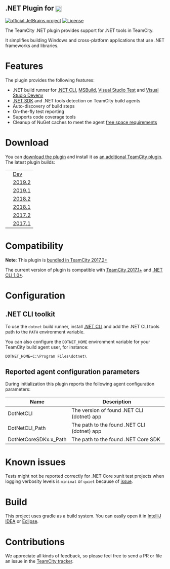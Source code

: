 ## .NET Plugin for [<img src="https://cdn.worldvectorlogo.com/logos/teamcity.svg" height="20" align="center" alt="TeamCity" />](https://www.jetbrains.com/teamcity/)

[![official JetBrains project](http://jb.gg/badges/official.svg)](https://confluence.jetbrains.com/display/ALL/JetBrains+on+GitHub)
[![License](https://img.shields.io/badge/License-Apache%202.0-blue.svg)](https://opensource.org/licenses/Apache-2.0)

The TeamCity .NET plugin provides support for .NET tools in TeamCity.

It simplifies building Windows and cross-platform applications that use .NET frameworks and libraries.

# Features

The plugin provides the following features:
* .NET build runner for [.NET CLI](https://docs.microsoft.com/en-us/dotnet/core/tools/dotnet), [MSBuild](https://docs.microsoft.com/en-us/visualstudio/msbuild/msbuild), [Visual Studio Test](https://docs.microsoft.com/en-us/visualstudio/test/vstest-console-options) and [Visual Studio Devenv](https://docs.microsoft.com/en-us/visualstudio/ide/reference/devenv-command-line-switches)
* [.NET SDK](https://docs.microsoft.com/en-us/dotnet/core/sdk) and .NET tools detection on TeamCity build agents
* Auto-discovery of build steps
* On-the-fly test reporting
* Supports code coverage tools
* Cleanup of NuGet caches to meet the agent [free space requirements](https://www.jetbrains.com/help/teamcity/?Free+disk+space)
 
# Download

You can [download the plugin](https://plugins.jetbrains.com/plugin/9190?pr=teamcity) and install it as [an additional TeamCity plugin](https://www.jetbrains.com/help/teamcity/?Installing+Additional+Plugins). The latest plugin builds:

|        |        |
|--------|--------|
| <a href="https://teamcity.jetbrains.com/viewType.html?buildTypeId=TeamCityPluginsByJetBrains_DotnetCorePlugin_NetDev&guest=1"><img src="https://teamcity.jetbrains.com/app/rest/builds/buildType:(id:TeamCityPluginsByJetBrains_DotnetCorePlugin_NetDev),branch:master/statusIcon.svg" alt=""/></a> | [Dev](https://teamcity.jetbrains.com/repository/download/TeamCityPluginsByJetBrains_DotnetCorePlugin_NetDev/.lastSuccessful/dotnet.zip?branch=master&guest=1) |
| <a href="https://teamcity.jetbrains.com/viewType.html?buildTypeId=TeamCityPluginsByJetBrains_DotnetCorePlugin_NetFor20192&guest=1"><img src="https://teamcity.jetbrains.com/app/rest/builds/buildType:(id:TeamCityPluginsByJetBrains_DotnetCorePlugin_NetFor20192),branch:Kanpur-2019.2.x/statusIcon.svg" alt=""/></a> | [2019.2](https://teamcity.jetbrains.com/repository/download/TeamCityPluginsByJetBrains_DotnetCLI_20192/.lastSuccessful/dotnet.cli.zip?branch=Kanpur-2019.2.x&guest=1) |
| <a href="https://teamcity.jetbrains.com/viewType.html?buildTypeId=TeamCityPluginsByJetBrains_DotnetCorePlugin_NetFor20191&guest=1"><img src="https://teamcity.jetbrains.com/app/rest/builds/buildType:(id:TeamCityPluginsByJetBrains_DotnetCorePlugin_NetFor20191),branch:Kanpur-2019.1.x/statusIcon.svg" alt=""/></a> | [2019.1](https://teamcity.jetbrains.com/repository/download/TeamCityPluginsByJetBrains_DotnetCLI_20191/.lastSuccessful/dotnet.cli.zip?branch=Kanpur-2019.1.x&guest=1) |
| <a href="https://teamcity.jetbrains.com/viewType.html?buildTypeId=TeamCityPluginsByJetBrains_DotnetCorePlugin_NetFor20182&guest=1"><img src="https://teamcity.jetbrains.com/app/rest/builds/buildType:(id:TeamCityPluginsByJetBrains_DotnetCorePlugin_NetFor20182),branch:Jaipur-2018.2.x/statusIcon.svg" alt=""/></a> | [2018.2](https://teamcity.jetbrains.com/repository/download/TeamCityPluginsByJetBrains_DotnetCLI_20182/.lastSuccessful/dotnet.cli.zip?branch=Kanpur-2018.2.x&guest=1) |
| <a href="https://teamcity.jetbrains.com/viewType.html?buildTypeId=TeamCityPluginsByJetBrains_DotnetCorePlugin_NetFor20181&guest=1"><img src="https://teamcity.jetbrains.com/app/rest/builds/buildType:(id:TeamCityPluginsByJetBrains_DotnetCorePlugin_NetFor20181),branch:Jaipur-2018.1.x/statusIcon.svg" alt=""/></a> | [2018.1](https://teamcity.jetbrains.com/repository/download/TeamCityPluginsByJetBrains_DotnetCLI_20181/.lastSuccessful/dotnet.cli.zip?branch=Kanpur-2018.1.x&guest=1) |
| <a href="https://teamcity.jetbrains.com/viewType.html?buildTypeId=TeamCityPluginsByJetBrains_DotnetCorePlugin_NetFor20172&guest=1"><img src="https://teamcity.jetbrains.com/app/rest/builds/buildType:(id:TeamCityPluginsByJetBrains_DotnetCorePlugin_NetFor20172),branch:Indore-2017.2.x/statusIcon.svg" alt=""/></a> | [2017.2](https://teamcity.jetbrains.com/repository/download/TeamCityPluginsByJetBrains_DotnetCLI_20172/.lastSuccessful/dotnet.cli.zip?branch=Indore-2017.2.x&guest=1) |
| <a href="https://teamcity.jetbrains.com/viewType.html?buildTypeId=TeamCityPluginsByJetBrains_DotnetCorePlugin_NetFor20171&guest=1"><img src="https://teamcity.jetbrains.com/app/rest/builds/buildType:(id:TeamCityPluginsByJetBrains_DotnetCorePlugin_NetFor20171),branch:Indore-2017.1.x/statusIcon.svg" alt=""/></a> | [2017.1](https://teamcity.jetbrains.com/repository/download/TeamCityPluginsByJetBrains_DotnetCLI_20171/.lastSuccessful/dotnet-cli.zip?branch=Indore-2017.1.x&guest=1) |

# Compatibility

**Note**: This plugin is [bundled in TeamCity 2017.2+](https://www.jetbrains.com/help/teamcity/?Upgrade+Notes)

The current version of plugin is compatible with [TeamCity 2017.1+](https://www.jetbrains.com/teamcity/download/) and [.NET CLI 1.0+](https://dotnet.microsoft.com/download/dotnet-core/).

# Configuration

## .NET CLI toolkit

To use the `dotnet` build runner, install [.NET CLI](https://dotnet.microsoft.com/download/dotnet-core/) and add the .NET CLI tools path to the `PATH` environment variable.

You can also configure the `DOTNET_HOME` environment variable for your TeamCity build agent user, for instance:

```
DOTNET_HOME=C:\Program Files\dotnet\
```

## Reported agent configuration parameters

During initialization this plugin reports the following agent configuration parameters:

| Name                  | Description                                 |
|-----------------------|-------------------------------------------- |
| DotNetCLI             | The version of found .NET CLI (dotnet) app  |
| DotNetCLI_Path        | The path to the found .NET CLI (dotnet) app |
| DotNetCoreSDKx.x_Path | The path to the found .NET Core SDK         |

# Known issues

Tests might not be reported correctly for .NET Core xunit test projects when logging verbosity levels is `minimal` or `quiet` because of [issue](https://github.com/xunit/xunit/issues/1706).

# Build

This project uses gradle as a build system. You can easily open it in [IntelliJ IDEA](https://www.jetbrains.com/idea/help/importing-project-from-gradle-model.html) or [Eclipse](http://gradle.org/eclipse/).

# Contributions

We appreciate all kinds of feedback, so please feel free to send a PR or file an issue in the [TeamCity tracker](https://youtrack.jetbrains.com/newIssue?project=TW&clearDraft=true&summary=.NET%20CLI:&c=Subsystem%20Agent%20-%20.NET&c=tag%20.NET%20Core).
